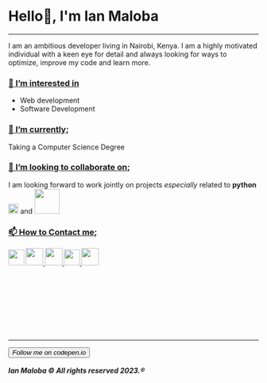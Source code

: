 <html>
  <h1>Hello👋, I'm Ian Maloba</h1>
  <hr>
<p>
  I am an ambitious developer living in Nairobi, Kenya. I am a highly motivated individual with a keen eye for detail and always looking for ways to optimize, improve my code and learn more.
</p>
<div class="interests">
  <h3><u>👀 I’m interested in</u></h3>
  <ul>
    <li>Web development</li>
    <li>Software Development</li>
  </ul>
</div>

<div class="currentStudies">
  <h3><u>🌱 I’m currently;</u></h3>
  <p>Taking a Computer Science Degree</p>
</div>

<div class="collaboratie-work">
  <h3><u>💞️ I’m looking to collaborate on;</u></h3>
  <p> I am looking forward to work jointly on projects <em>especially</em> related to <b>python</b><img src="https://upload.wikimedia.org/wikipedia/commons/thumb/c/c3/Python-logo-notext.svg/115px-Python-logo-notext.svg.png?20220821155029" width=20px/> and <img src="https://static.djangoproject.com/img/logos/django-logo-positive.png" width=50px/> </p> 
</div>

<div class="contact">
  <h3><u>📫 How to Contact me;</u></h3>
  <p>
      <b><a href="https://www.linkedin.com/in/ianmalobamwakha/" target="_blank"> <img src="https://pbs.twimg.com/profile_images/1508518003184349187/1KQYoqPY_400x400.png" width=32px/></a>
    <a href="ianmalobamwakha@gmail.com" target="_blank"> <img src="https://encrypted-tbn0.gstatic.com/images?q=tbn:ANd9GcThMp_w31QIxPkclKoeQk_LwqWqYLBVKX2cnAybUvi0gQ&s" width=35px/>
      </a><a href="https://github.com/IanMalobaMwakha" target="_blank"> <img src="https://github.githubassets.com/images/modules/logos_page/GitHub-Mark.png" width=35px/>
      </a><a href="https://api.whatsapp.com/send?phone=254746883374&text=Hello,%20this%20is%20Ian.%20Thank%20you%20for%20contacting%20me!" target="_blank"> <img src="https://pbs.twimg.com/profile_images/1318652224638124032/wrpp2Nl4_400x400.png" width=32px/>
      </a><a href="https://msng.link/o/?@malobaian=tg" target="_blank"> <img src="https://upload.wikimedia.org/wikipedia/commons/thumb/8/83/Telegram_2019_Logo.svg/800px-Telegram_2019_Logo.svg.png" width=35px/>
      </a>
  </p> 
</div>
 <br>
 <br>
 <br>
<br>
<br>
<br> 
<br>
<hr>
    <a href="https://codepen.io/ianmalobamwakha/pens/public" target="_blank"><button><em>Follow me on codepen.io</em></button></a>
<br>
<br>
<em><b>Ian Maloba © All rights reserved 2023.®</b></em>
<br>  

</html>



<!---
IanMalobaMwakha/IanMalobaMwakha is a ✨ special ✨ repository because its `README.md` (this file) appears on your GitHub profile.
You can click the Preview link to take a look at your changes..
--->
